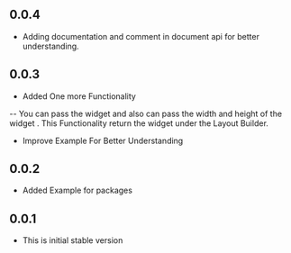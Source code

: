 ## 0.0.4

* Adding documentation and comment in document api for better understanding.

## 0.0.3

* Added One more Functionality

-- You can pass the widget and also can pass the width and height of the widget . This Functionality return the widget under the Layout Builder.

* Improve Example For Better Understanding

## 0.0.2 

* Added Example for packages

## 0.0.1

* This is initial stable version
 
